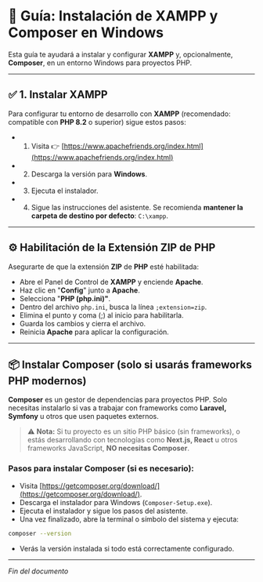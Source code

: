 # 🧰 Guía: Instalación de XAMPP y Composer en Windows

Esta guía te ayudará a instalar y configurar **XAMPP** y, opcionalmente, **Composer**, en un entorno Windows para proyectos PHP.

---

## ✅ 1. Instalar XAMPP

Para configurar tu entorno de desarrollo con **XAMPP** (recomendado: compatible con **PHP 8.2** o superior) sigue estos pasos:

* 1. Visita 👉 [https://www.apachefriends.org/index.html](https://www.apachefriends.org/index.html)
* 2. Descarga la versión para **Windows**.
* 3. Ejecuta el instalador.
* 4. Sigue las instrucciones del asistente. Se recomienda **mantener la carpeta de destino por defecto**: `C:\xampp`.

---

## ⚙️ Habilitación de la Extensión ZIP de PHP

Asegurarte de que la extensión **ZIP** de **PHP** esté habilitada:

* Abre el Panel de Control de **XAMPP** y enciende **Apache**.
* Haz clic en "**Config**" junto a **Apache**.
* Selecciona "**PHP (php.ini)"**.
* Dentro del archivo `php.ini`, busca la línea `;extension=zip`.
* Elimina el punto y coma (;) al inicio para habilitarla.
* Guarda los cambios y cierra el archivo.
* Reinicia **Apache** para aplicar la configuración.

---

## 📦 Instalar Composer (solo si usarás frameworks PHP modernos)

**Composer** es un gestor de dependencias para proyectos PHP. Solo necesitas instalarlo si vas a trabajar con frameworks como **Laravel, Symfony** u otros que usen paquetes externos.

> ⚠️ **Nota:** Si tu proyecto es un sitio PHP básico (sin frameworks), o estás desarrollando con tecnologías como **Next.js, React** u otros frameworks JavaScript, **NO necesitas Composer**.

### Pasos para instalar Composer (si es necesario):

* Visita [https://getcomposer.org/download/](https://getcomposer.org/download/).
* Descarga el instalador para Windows (`Composer-Setup.exe`).
* Ejecuta el instalador y sigue los pasos del asistente.
* Una vez finalizado, abre la terminal o símbolo del sistema y ejecuta:

```bash
composer --version
```

* Verás la versión instalada si todo está correctamente configurado.

---

*Fin del documento*
